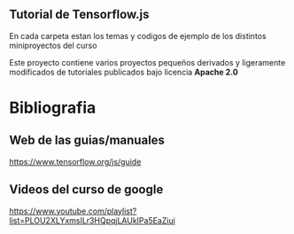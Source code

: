 ## Tutorial de Tensorflow.js

En cada carpeta estan los temas y codigos de ejemplo de los distintos miniproyectos del curso

Este proyecto contiene varios proyectos pequeños derivados y ligeramente modificados de tutoriales publicados bajo licencia **Apache 2.0**

# Bibliografia

## Web de las guias/manuales
https://www.tensorflow.org/js/guide

## Videos del curso de google
https://www.youtube.com/playlist?list=PLOU2XLYxmsILr3HQpqjLAUkIPa5EaZiui




